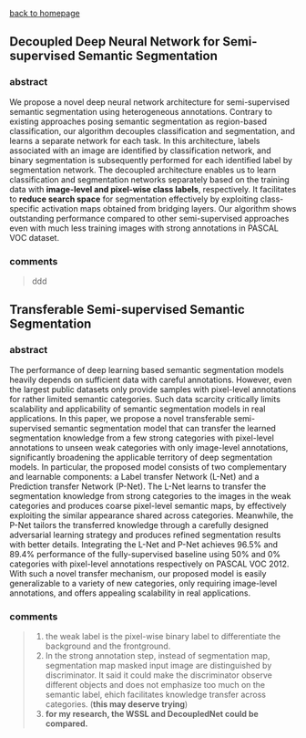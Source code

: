 
[back to homepage](https://viridyu.github.io/)

## Decoupled Deep Neural Network for Semi-supervised Semantic Segmentation

### abstract

We propose a novel deep neural network architecture for semi-supervised semantic segmentation using heterogeneous annotations. Contrary to existing approaches posing semantic segmentation as region-based classification, our algorithm decouples classification and segmentation, and learns a separate network for each task. In this architecture, labels associated with an image are identified by classification network, and binary segmentation is subsequently performed for each identified label by segmentation network. The decoupled architecture enables us to learn classification and segmentation networks separately based on the training data with **image-level and pixel-wise class labels**, respectively. It facilitates to **reduce search space** for segmentation effectively by exploiting class-specific activation maps obtained from bridging layers. Our algorithm shows outstanding performance compared to other semi-supervised approaches even with much less training images with strong annotations in PASCAL VOC dataset.

### comments
> ddd

## Transferable Semi-supervised Semantic Segmentation

### abstract

The performance of deep learning based semantic segmentation models heavily depends on sufficient data with careful annotations. However, even the largest public datasets only provide samples with pixel-level annotations for rather limited semantic categories. Such data scarcity critically limits scalability and applicability of semantic segmentation models in real applications. In this paper, we propose a novel transferable semi-supervised semantic segmentation model that can transfer the learned segmentation knowledge from a few strong categories with pixel-level annotations to unseen weak categories with only image-level annotations, significantly broadening the applicable territory of deep segmentation models. In particular, the proposed model consists of two complementary and learnable components: a Label transfer Network (L-Net) and a Prediction transfer Network (P-Net). The L-Net learns to transfer the segmentation knowledge from strong categories to the images in the weak categories and produces coarse pixel-level semantic maps, by effectively exploiting the similar appearance shared across categories. Meanwhile, the P-Net tailors the transferred knowledge through a carefully designed adversarial learning strategy and produces refined segmentation results with better details. Integrating the L-Net and P-Net achieves 96.5% and 89.4% performance of the fully-supervised baseline using 50% and 0% categories with pixel-level annotations respectively on PASCAL VOC 2012. With such a novel transfer mechanism, our proposed model is easily generalizable to a variety of new categories, only requiring image-level annotations, and offers appealing scalability in real applications.

### comments
> 1. the weak label is the pixel-wise binary label to differentiate the background and the frontground.
> 2. In the strong annotation step, instead of segmentation map, segmentation map masked input image are distinguished by discriminator. It said it could make the discriminator observe different objects and does not emphasize too much on the semantic label, ehich facilitates knowledge transfer across categories. (**this may deserve trying**)
> 3. **for my research, the WSSL and DecoupledNet could be compared.**



